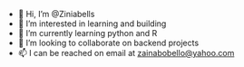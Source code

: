 - 👋 Hi, I’m @Ziniabells
- 👀 I’m interested in learning and building
- 🌱 I’m currently learning python and R
- 💞️ I’m looking to collaborate on backend projects
- 📫 I can be reached on email at zainabobello@yahoo.com

<!---
Ziniabells/Ziniabells is a ✨ special ✨ repository because its `README.md` (this file) appears on your GitHub profile.
You can click the Preview link to take a look at your changes.
--->
